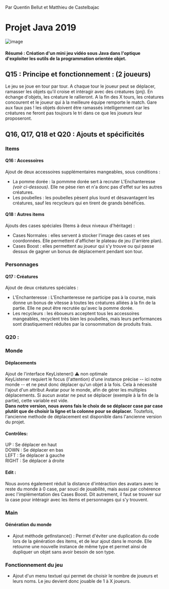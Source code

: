 Par Quentin Bellut et Matthieu de Castelbajac
# Projet Java 2019

![image](https://user-images.githubusercontent.com/47456539/70750135-166a7c80-1d2e-11ea-93e0-5a05082804fa.PNG)


#### Résumé : Création d'un mini jeu vidéo sous Java dans l'optique d'exploiter les outils de la programmation orientée objet.
         
## Q15 : Principe et fonctionnement : (2 joueurs)

  Le jeu se joue en tour par tour. 
  A chaque tour le joueur peut se déplacer, ramasser les objets qu'il croise et intéragir avec des créatures (pnj).
  En échange d'objets, les créature le rallieront.
  A la fin des X tours, les créatures concourent et  le joueur qui à la meilleure équipe remporte le match.
  Gare aux faux pas ! les objets doivent être ramassés intelligemment car les créatures ne feront pas toujours le tri dans ce que les joueurs leur proposeront.
  


## Q16, Q17, Q18 et Q20 : Ajouts et spécificités

  ### Items
  #### Q16 : Accessoires 
  Ajout de deux accessoires supplémentaires mangeables, sous conditions : 
  * La pomme dorée : la pommme dorée sert à recruter L'Enchanteresse *(voir ci-dessous)*. Elle ne pèse rien et n'a donc pas d'effet sur les autres créatures.
  * Les poubelles : les poubelles pèsent plus lourd et désavantagent les créatures, sauf les recycleurs qui en tirent de grands bénéfices.
  #### Q18 : Autres items
  Ajouts des cases spéciales (Items à deux niveaux d'héritage) :
  * Cases Normales : elles servent à stocker l'image des cases et ses coordonnées. Elle permettent d'afficher le plateau de jeu (l'arrière plan).
  * Cases Boost : elles permettent au joueur qui s'y trouve ou qui passe dessus de gagner un bonus de déplacement pendant son tour.
  
  ### Personnages
  #### Q17 : Créatures
  Ajout de deux créatures spéciales :
  * L'Enchanteresse : L'Enchanteresse ne participe pas à la course, mais donne un bonus de vitesse à toutes les créatures alliées à la fin de la partie. Elle ne peut être recrutée qu'avec la pomme dorée.
  * Les recycleurs : les éboueurs acceptent tous les accessoires mangeables, recyclent très bien les poubelles, mais leurs performances sont drastiquement réduites par la consommation de produits frais. 
 
  ### Q20 :       
  ### Monde  
  #### Déplacements
  Ajout de l'interface KeyListener() 
  :warning: non optimale   
  KeyListener requiert le focus (l'attention) d'une instance précise -- ici notre monde -- et ne peut donc déplacer qu'un objet à la fois. Cela à nécessité l'ajout d'un attribut Avatar pour le monde, afin de gérer les multiples déplacements. Si aucun avatar ne peut se déplacer (exemple à la fin de la partie), cette variable est vide.    
  __Dans notre version, nous avons fais le choix de se déplacer case par case plutôt que de choisir la ligne et la colonne pour se déplacer.__ Toutefois, l'ancienne methode de déplacement est disponible dans l'ancienne version du projet.  
  #### Contrôles:   
  UP    : Se déplacer en haut  
  DOWN  : Se déplacer en bas  
  LEFT  : Se déplacer à gauche  
  RIGHT : Se déplacer à droite  
  #### Edit : 
  Nous avons également réduit la distance d'intéraction des avatars avec le reste du monde à 0 case, par souci de jouabilité, mais aussi par cohérence avec l'implémentation des Cases Boost. Dit autrement, il faut se trouver sur la case pour intéragir avec les items et personnages qui s'y trouvent.
  
  ### Main  
  #### Génération du monde
  * Ajout méthode getInstance() : Permet d'éviter une duplication du code lors de la génération des items, et de leur ajout dans le monde. Elle retourne une nouvelle instance de même type et permet ainsi de dupliquer un objet sans avoir besoin de son type.
  ### Fonctionnement du jeu
  * Ajout d'un menu textuel qui permet de choisir le nombre de joueurs et leurs noms. Le jeu devient donc jouable de 1 à X joueurs.
  
  
  
